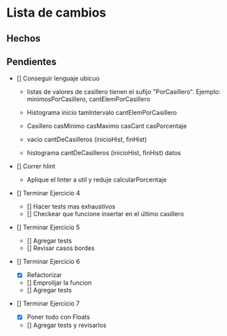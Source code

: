 # Lista de cambios

## Hechos



## Pendientes

- [] Conseguir lenguaje ubicuo
    - listas de valores de casillero tienen el sufijo "PorCasillero". Ejemplo: minimosPorCasillero, cantElemPorCasillero

    - Histograma inicio tamIntervalo cantElemPorCasillero
    - Casillero casMinimo casMaximo casCant casPorcentaje
    
    - vacio cantDeCasilleros (inicioHist, finHist) 
    - histograma cantDeCasilleros (inicioHist, finHist) datos

- [] Correr hlint
    - Aplique el linter a util y reduje calcularPorcentaje

- [] Terminar Ejercicio 4
    - [] Hacer tests mas exhaustivos
    - [] Checkear que funcione insertar en el último casillero
- [] Terminar Ejercicio 5
    - [] Agregar tests
    - [] Revisar casos bordes
- [] Terminar Ejercicio 6
    - [X] Refactorizar
    - [] Emprolijar la funcion
    - [] Agregar tests
- [] Terminar Ejercicio 7
    - [X] Poner todo con Floats
    - [] Agregar tests y revisarlos
